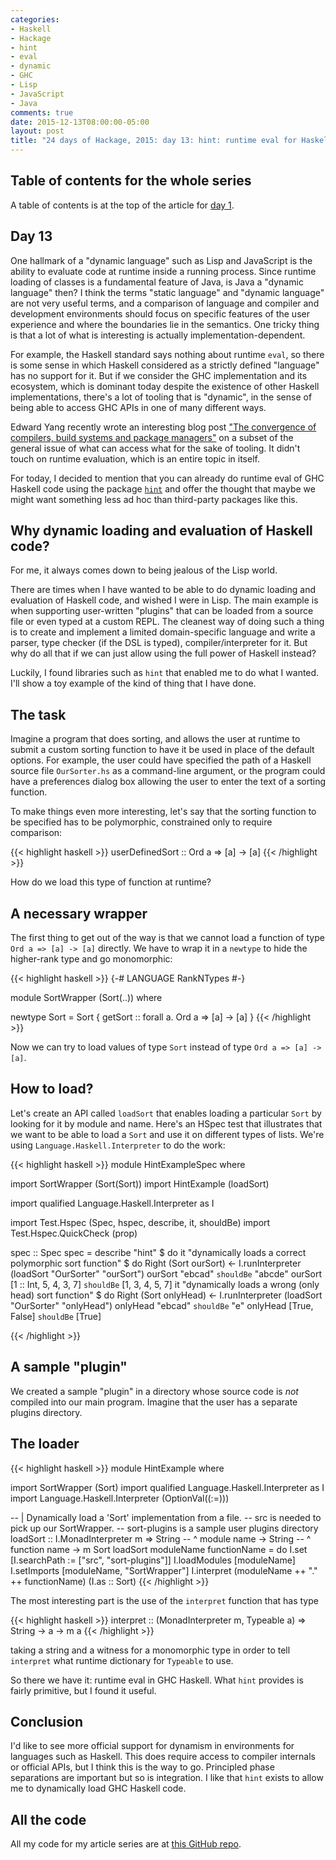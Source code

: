 ```yaml
---
categories:
- Haskell
- Hackage
- hint
- eval
- dynamic
- GHC
- Lisp
- JavaScript
- Java
comments: true
date: 2015-12-13T08:00:00-05:00
layout: post
title: "24 days of Hackage, 2015: day 13: hint: runtime eval for Haskell"
---
```

## Table of contents for the whole series

A table of contents is at the top of the article for [day 1](/blog/2015/11/30/haskell-tidbits-24-days-of-hackage-2015-day-1-introduction-and-stack/).

## Day 13

One hallmark of a "dynamic language" such as Lisp and JavaScript is
the ability to evaluate code at runtime inside a running
process. Since runtime loading of classes is a fundamental feature of
Java, is Java a "dynamic language" then? I think the terms "static
language" and "dynamic language" are not very useful terms, and a
comparison of language and compiler and development environments
should focus on specific features of the user experience and where the
boundaries lie in the semantics. One tricky thing is that a lot of
what is interesting is actually implementation-dependent.

For example, the Haskell standard says nothing about runtime `eval`,
so there is some sense in which Haskell considered as a strictly
defined "language" has no support for it. But if we consider the GHC
implementation and its ecosystem, which is dominant today despite the
existence of other Haskell implementations, there's a lot of tooling
that is "dynamic", in the sense of being able to access GHC APIs in
one of many different ways.

Edward Yang recently wrote an interesting blog post
["The convergence of compilers, build systems and package managers"](http://blog.ezyang.com/2015/12/the-convergence-of-compilers-build-systems-and-package-managers/)
on a subset of the general issue of what can access what for the sake
of tooling. It didn't touch on runtime evaluation, which is an entire
topic in itself.

For today, I decided to mention that you can already do runtime eval
of GHC Haskell code using the package
[`hint`](http://hackage.haskell.org/package/hint) and offer the
thought that maybe we might want something less ad hoc than
third-party packages like this.

<!--more-->

## Why dynamic loading and evaluation of Haskell code?

For me, it always comes down to being jealous of the Lisp world.

There are times when I have wanted to be able to do dynamic loading
and evaluation of Haskell code, and wished I were in Lisp. The main
example is when supporting user-written "plugins" that can be loaded
from a source file or even typed at a custom REPL. The cleanest way of
doing such a thing is to create and implement a limited
domain-specific language and write a parser, type checker (if the DSL
is typed), compiler/interpreter for it. But why do all that if we can
just allow using the full power of Haskell instead?

Luckily, I found libraries such as `hint` that enabled me to do what I
wanted. I'll show a toy example of the kind of thing that I have done.

## The task

Imagine a program that does sorting, and allows the user at runtime to
submit a custom sorting function to have it be used in place of the
default options. For example, the user could have specified the path
of a Haskell source file `OurSorter.hs` as a command-line argument, or
the program could have a preferences dialog box allowing the user to
enter the text of a sorting function.

To make things even more interesting, let's say that the sorting
function to be specified has to be polymorphic, constrained only to
require comparison:

{{< highlight haskell >}}
userDefinedSort :: Ord a => [a] -> [a]
{{< /highlight >}}

How do we load this type of function at runtime?

## A necessary wrapper

The first thing to get out of the way is that we cannot load a
function of type `Ord a => [a] -> [a]` directly. We have to wrap it in
a `newtype` to hide the higher-rank type and go monomorphic:

{{< highlight haskell >}}
{-# LANGUAGE RankNTypes #-}

module SortWrapper (Sort(..)) where

newtype Sort =
  Sort { getSort :: forall a. Ord a => [a] -> [a] }
{{< /highlight >}}

Now we can try to load values of type `Sort` instead of type `Ord a =>
[a] -> [a]`.

## How to load?

Let's create an API called `loadSort` that enables loading a
particular `Sort` by looking for it by module and name. Here's an
HSpec test that illustrates that we want to be able to load a `Sort`
and use it on different types of lists. We're using
`Language.Haskell.Interpreter` to do the work:

{{< highlight haskell >}}
module HintExampleSpec where

import SortWrapper (Sort(Sort))
import HintExample (loadSort)

import qualified Language.Haskell.Interpreter as I

import Test.Hspec (Spec, hspec, describe, it, shouldBe)
import Test.Hspec.QuickCheck (prop)

spec :: Spec
spec =
  describe "hint" $ do
    it "dynamically loads a correct polymorphic sort function" $ do
      Right (Sort ourSort) <-
        I.runInterpreter (loadSort "OurSorter" "ourSort")
      ourSort "ebcad" `shouldBe` "abcde"
      ourSort [1 :: Int, 5, 4, 3, 7] `shouldBe` [1, 3, 4, 5, 7]
    it "dynamically loads a wrong (only head) sort function" $ do
      Right (Sort onlyHead) <-
        I.runInterpreter (loadSort "OurSorter" "onlyHead")
      onlyHead "ebcad" `shouldBe` "e"
      onlyHead [True, False] `shouldBe` [True]

{{< /highlight >}}

## A sample "plugin"

We created a sample "plugin" in a directory whose source code is *not* compiled
into our main program. Imagine that the user has a separate plugins directory.

## The loader

{{< highlight haskell >}}
module HintExample where

import SortWrapper (Sort)
import qualified Language.Haskell.Interpreter as I
import Language.Haskell.Interpreter (OptionVal((:=)))

-- | Dynamically load a 'Sort' implementation from a file.
-- src is needed to pick up our SortWrapper.
-- sort-plugins is a sample user plugins directory
loadSort :: I.MonadInterpreter m =>
            String  -- ^ module name
         -> String  -- ^ function name
         -> m Sort
loadSort moduleName functionName = do
  I.set [I.searchPath := ["src", "sort-plugins"]]
  I.loadModules [moduleName]
  I.setImports [moduleName, "SortWrapper"]
  I.interpret (moduleName ++ "." ++ functionName) (I.as :: Sort)
{{< /highlight >}}

The most interesting part is the use of the `interpret` function that
has type

{{< highlight haskell >}}
interpret :: (MonadInterpreter m, Typeable a) => String -> a -> m a
{{< /highlight >}}

taking a string and a witness for a monomorphic type in order to tell
`interpret` what runtime dictionary for `Typeable` to use.

So there we have it: runtime eval in GHC Haskell. What `hint` provides
is fairly primitive, but I found it useful.

## Conclusion

I'd like to see more official support for dynamism in environments for
languages such as Haskell. This does require access to compiler
internals or official APIs, but I think this is the way to
go. Principled phase separations are important but so is
integration. I like that `hint` exists to allow me to dynamically load
GHC Haskell code.

## All the code

All my code for my article series are at
[this GitHub repo](https://github.com/FranklinChen/twenty-four-days2015-of-hackage).
